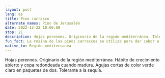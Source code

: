 ```yaml
---
layout: post
lang: es
title: Pino carrasco
alternate_names: Pino de Jerusalén
date: 2022-12-22 10:00:00
stop: 21
description: Hojas perennes. Originario de la región mediterránea. Tolerante a la sequía.
fun_fact: La resina de los pinos carrascos se utiliza para dar sabor a la retsina, un vino resinado blanco griego tradicional
native_to: Región mediterranea
---
```

Hojas perennes. Originario de la región mediterránea. Hábito de crecimiento abierto y copa redondeada cuando madura. Agujas cortas de color verde claro en paquetes de dos. Tolerante a la sequía.
